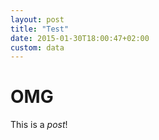 ```yaml
---
layout: post
title: "Test"
date: 2015-01-30T18:00:47+02:00
custom: data
---
```


# OMG

This is a *post*!
